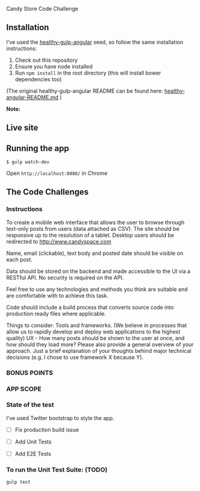 Candy Store Code Challenge


## Installation

I've used the [healthy-gulp-angular](https://github.com/paislee/healthy-gulp-angular) seed, so follow the same installation instructions:

1. Check out this repository
2. Ensure you have node installed
3. Run `npm install` in the root directory (this will install bower dependencies too)


(The original healthy-gulp-angular README can be found here: [healthy-angular-README.md](healthy-angular-README.md) )

**Note:**




## Live site



## Running the app

```
$ gulp watch-dev
```

Open `http://localhost:8080/` in Chrome

## The Code Challenges


### Instructions

To create a mobile web interface that allows the user to browse through text-only posts from users (data attached as CSV). The site should be responsive up to the resolution of a tablet. Desktop users should be redirected to http://www.candyspace.com

Name, email (clickable), text body and posted date should be visible on each post.

Data should be stored on the backend and made accessible to the UI via a RESTful API. No security is required on the API.

Feel free to use any technologies and methods you think are suitable and are comfortable with to achieve this task.

Code should include a build process that converts source code into production ready files where applicable.

Things to consider:
Tools and frameworks. (We believe in processes that allow us to rapidly develop and deploy web applications to the highest quality)
UX - How many posts should be shown to the user at once, and how should they load more?
Please also provide a general overview of your approach. Just a brief explanation of your thoughts behind major technical decisions (e.g. I chose to use framework X because Y).


### BONUS POINTS



### APP SCOPE





### State of the test

I've used Twitter bootstrap to style the app.

* [ ] Fix production build issue

* [ ] Add Unit Tests

* [ ] Add E2E Tests



### To run the Unit Test Suite: (TODO)

`gulp test`
